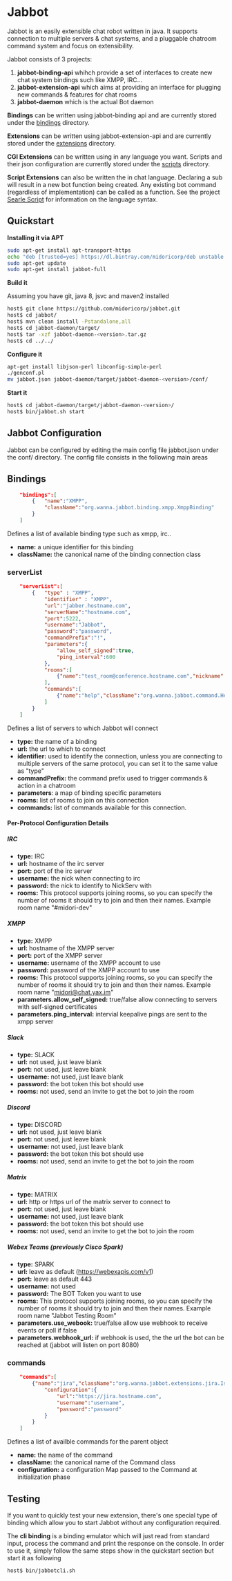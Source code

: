 # Jabbot

Jabbot is an easily extensible chat robot written in java.
It supports connection to multiple servers & chat systems, and a pluggable chatroom command system and focus on extensibility. 

Jabbot consists of 3 projects:

1. **jabbot-binding-api** whihch provide a set of interfaces to create new chat system bindings such like XMPP, IRC...
2. **jabbot-extension-api** which aims at providing an interface for plugging new commands & features for chat rooms
3. **jabbot-daemon** which is the actual Bot daemon

**Bindings** can be written using jabbot-binding api and are currently stored under the
[bindings](https://github.com/midoricorp/jabbot/tree/master/bindings) directory.

**Extensions** can be written using jabbot-extension-api and are currently stored under the [extensions](https://github.com/midoricopr/jabbot/tree/master/extensions) directory.

**CGI Extensions** can be written using in any language you want. Scripts and their json configuration are currently stored under the [scripts](https://github.com/midoricorp/jabbot/tree/master/scripts) directory.

**Script Extensions** can also be written the in chat language. Declaring a sub will result in a new bot function being created. Any existing bot command (regardless of implementation) can be called as a function. See the project [Searle Script](https://github.com/midoricorp/script/) for information on the language syntax.

## Quickstart

**Installing it via APT**
```bash
sudo apt-get install apt-transport-https
echo "deb [trusted=yes] https://dl.bintray.com/midoricorp/deb unstable main" | sudo tee -a /etc/apt/sources.list
sudo apt-get update
sudo apt-get install jabbot-full
```

**Build it**

Assuming you have git, java 8, jsvc and maven2 installed

```bash
host$ git clone https://github.com/midoricorp/jabbot.git
host$ cd jabbot/
host$ mvn clean install -Pstandalone,all
host$ cd jabbot-daemon/target/
host$ tar -xzf jabbot-daemon-<version>.tar.gz
host$ cd ../../

```
**Configure it**
```bash
apt-get install libjson-perl libconfig-simple-perl
./genconf.pl
mv jabbot.json jabbot-daemon/target/jabbot-daemon-<version>/conf/
```
**Start it**
```bash
host$ cd jabbot-daemon/target/jabbot-daemon-<version>/
host$ bin/jabbot.sh start
```

## Jabbot Configuration
Jabbot can be configured by editing the main config file jabbot.json under the conf/ directory.
The config file consists in the following main areas

## Bindings
```json
    "bindings":[
        {   "name":"XMPP",
            "className":"org.wanna.jabbot.binding.xmpp.XmppBinding"
        }
    ]
```
Defines a list of available binding type such as xmpp, irc..

* **name:** a unique identifier for this binding
* **className:** the canonical name of the binding connection class

### serverList
```json
    "serverList":[
        {   "type" : "XMPP",
            "identifier" : "XMPP",
            "url":"jabber.hostname.com",
            "serverName":"hostname.com",
            "port":5222,
            "username":"Jabbot",
            "password":"password",
            "commandPrefix":"!",
            "parameters":{
                "allow_self_signed":true,
                "ping_interval":600
            },            
            "rooms":[
                {"name":"test_room@conference.hostname.com","nickname":"Jabbot"}
            ],
            "commands":[
                {"name":"help","className":"org.wanna.jabbot.command.HelpCommand"}
            ]
        }
    ]
```

Defines a list of servers to which Jabbot will connect

* **type:** the name of a binding
* **url:** the url to which to connect
* **identifier:** used to identify the connection, unless you are connecting to multiple servers of the same protocol, you can set it to the same value as "type"
* **commandPrefix:** the command prefix used to trigger commands & action in a chatroom
* **parameters**: a map of binding specific parameters
* **rooms:**  list of rooms to join on this connection
* **commands:** list of commands available for this connection.


#### Per-Protocol Configuration Details
##### IRC
* **type:** IRC
* **url:** hostname of the irc server
* **port:** port of the irc server
* **username:** the nick when connecting to irc
* **password:** the nick to identify to NickServ with
* **rooms:** This protocol supports joining rooms, so you can specify the number of rooms it should try to join and then their names. Example room name "#midori-dev"
##### XMPP
* **type:** XMPP
* **url:** hostname of the XMPP server
* **port:** port of the XMPP server
* **username:** username of the XMPP account to use
* **password:** password of the XMPP account to use
* **rooms:** This protocol supports joining rooms, so you can specify the number of rooms it should try to join and then their names. Example room name "midori@chat.yax.im"
* **parameters.allow_self_signed:** true/false allow connecting to servers with self-signed certificates
* **parameters.ping_interval:** intervial keepalive pings are sent to the xmpp server
##### Slack
* **type:** SLACK
* **url:** not used, just leave blank
* **port:** not used, just leave blank
* **username:** not used, just leave blank
* **password:** the bot token this bot should use
* **rooms:** not used, send an invite to get the bot to join the room
##### Discord
* **type:** DISCORD
* **url:** not used, just leave blank
* **port:** not used, just leave blank
* **username:** not used, just leave blank
* **password:** the bot token this bot should use
* **rooms:** not used, send an invite to get the bot to join the room
##### Matrix
* **type:** MATRIX
* **url:** http or https url of the matrix server to connect to
* **port:** not used, just leave blank
* **username:** not used, just leave blank
* **password:** the bot token this bot should use
* **rooms:** not used, send an invite to get the bot to join the room
##### Webex Teams (previously Cisco Spark)
* **type:** SPARK
* **url:** leave as default (https://webexapis.com/v1)
* **port:** leave as default 443
* **username:** not used
* **password:** The BOT Token you want to use
* **rooms:** This protocol supports joining rooms, so you can specify the number of rooms it should try to join and then their names. Example room name "Jabbot Testing Room"
* **parameters.use_webook:** true/false allow use webhook to receive events or poll if false
* **parameters.webhook_url:** if webhook is used, the the url the bot can be reached at (jabbot will listen on port 8080)

### commands
```json
    "commands":[
        {"name":"jira","className":"org.wanna.jabbot.extensions.jira.IssueViewer",
            "configuration":{
                "url":"https://jira.hostname.com",
                "username":"username",
                "password":"password"
            }
        }
    ]
```

Defines a list of availble commands for the parent object

* **name:** the name of the command
* **className:** the canonical name of the Command class
* **configuration:** a configuration Map passed to the Command at initialization phase

## Testing
If you want to quickly test your new extension, there's one special type of binding which allow you to start Jabbot without any configuration required.

The **cli binding** is a binding emulator which will just read from standard input, process the command and print the response on the console.
In order to use it, simply follow the same steps show in the quickstart section but start it as following 
```bash
host$ bin/jabbotcli.sh
```
